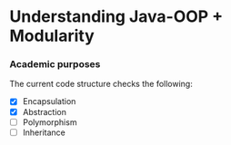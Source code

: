 # Understanding Java-OOP + Modularity
### Academic purposes 
The current code structure checks the following: 
- [x] Encapsulation
- [x] Abstraction
- [ ] Polymorphism
- [ ] Inheritance 
